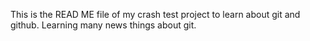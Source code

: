 This is the READ ME file of my crash test project to learn about git and github.
Learning many news things about git.

